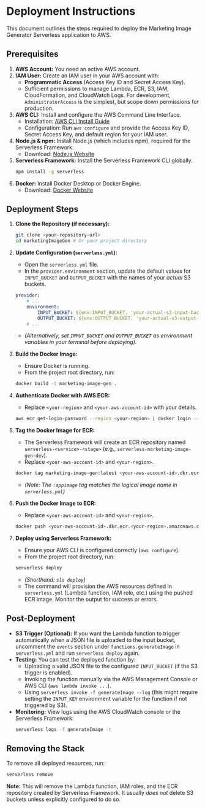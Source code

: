 # Deployment Instructions

This document outlines the steps required to deploy the Marketing Image Generator Serverless application to AWS.

## Prerequisites

1.  **AWS Account:** You need an active AWS account.
2.  **IAM User:** Create an IAM user in your AWS account with:
    -   **Programmatic Access** (Access Key ID and Secret Access Key).
    -   Sufficient permissions to manage Lambda, ECR, S3, IAM, CloudFormation, and CloudWatch Logs. For development, `AdministratorAccess` is the simplest, but scope down permissions for production.
3.  **AWS CLI:** Install and configure the AWS Command Line Interface.
    -   Installation: [AWS CLI Install Guide](https://docs.aws.amazon.com/cli/latest/userguide/getting-started-install.html)
    -   Configuration: Run `aws configure` and provide the Access Key ID, Secret Access Key, and default region for your IAM user.
4.  **Node.js & npm:** Install Node.js (which includes npm), required for the Serverless Framework.
    -   Download: [Node.js Website](https://nodejs.org/)
5.  **Serverless Framework:** Install the Serverless Framework CLI globally.
    ```bash
    npm install -g serverless
    ```
6.  **Docker:** Install Docker Desktop or Docker Engine.
    -   Download: [Docker Website](https://www.docker.com/products/docker-desktop/)

## Deployment Steps

1.  **Clone the Repository (if necessary):**

    ```bash
    git clone <your-repository-url>
    cd marketingImageGen # Or your project directory
    ```

2.  **Update Configuration (`serverless.yml`):**

    -   Open the `serverless.yml` file.
    -   In the `provider.environment` section, update the default values for `INPUT_BUCKET` and `OUTPUT_BUCKET` with the names of your _actual_ S3 buckets.

    ```yaml
    provider:
        # ...
        environment:
            INPUT_BUCKET: ${env:INPUT_BUCKET, 'your-actual-s3-input-bucket'}
            OUTPUT_BUCKET: ${env:OUTPUT_BUCKET, 'your-actual-s3-output-bucket'}
        # ...
    ```

    -   _(Alternatively, set `INPUT_BUCKET` and `OUTPUT_BUCKET` as environment variables in your terminal before deploying)._

3.  **Build the Docker Image:**

    -   Ensure Docker is running.
    -   From the project root directory, run:

    ```bash
    docker build -t marketing-image-gen .
    ```

4.  **Authenticate Docker with AWS ECR:**

    -   Replace `<your-region>` and `<your-aws-account-id>` with your details.

    ```bash
    aws ecr get-login-password --region <your-region> | docker login --username AWS --password-stdin <your-aws-account-id>.dkr.ecr.<your-region>.amazonaws.com
    ```

5.  **Tag the Docker Image for ECR:**

    -   The Serverless Framework will create an ECR repository named `serverless-<service>-<stage>` (e.g., `serverless-marketing-image-gen-dev`).
    -   Replace `<your-aws-account-id>` and `<your-region>`.

    ```bash
    docker tag marketing-image-gen:latest <your-aws-account-id>.dkr.ecr.<your-region>.amazonaws.com/serverless-marketing-image-gen-dev:appimage
    ```

    -   _(Note: The `:appimage` tag matches the logical image name in `serverless.yml`)_

6.  **Push the Docker Image to ECR:**

    -   Replace `<your-aws-account-id>` and `<your-region>`.

    ```bash
    docker push <your-aws-account-id>.dkr.ecr.<your-region>.amazonaws.com/serverless-marketing-image-gen-dev:appimage
    ```

7.  **Deploy using Serverless Framework:**
    -   Ensure your AWS CLI is configured correctly (`aws configure`).
    -   From the project root directory, run:
    ```bash
    serverless deploy
    ```
    -   _(Shorthand: `sls deploy`)_
    -   The command will provision the AWS resources defined in `serverless.yml` (Lambda function, IAM role, etc.) using the pushed ECR image. Monitor the output for success or errors.

## Post-Deployment

-   **S3 Trigger (Optional):** If you want the Lambda function to trigger automatically when a JSON file is uploaded to the input bucket, uncomment the `events` section under `functions.generateImage` in `serverless.yml` and run `serverless deploy` again.
-   **Testing:** You can test the deployed function by:
    -   Uploading a valid JSON file to the configured `INPUT_BUCKET` (if the S3 trigger is enabled).
    -   Invoking the function manually via the AWS Management Console or AWS CLI (`aws lambda invoke ...`).
    -   Using `serverless invoke -f generateImage --log` (this might require setting the `INPUT_KEY` environment variable for the function if not triggered by S3).
-   **Monitoring:** View logs using the AWS CloudWatch console or the Serverless Framework:
    ```bash
    serverless logs -f generateImage -t
    ```

## Removing the Stack

To remove all deployed resources, run:

```bash
serverless remove
```

**Note:** This will remove the Lambda function, IAM roles, and the ECR repository created by Serverless Framework. It usually _does not_ delete S3 buckets unless explicitly configured to do so.
